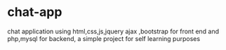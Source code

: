 # chat-app
chat application using html,css,js,jquery ajax ,bootstrap for front end and php,mysql for backend, a simple project for self learning purposes
